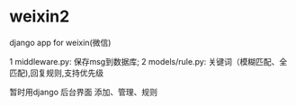 weixin2
=======

django app for weixin(微信)

1 middleware.py: 保存msg到数据库;
2 models/rule.py: 关键词（模糊匹配、全匹配),回复规则,支持优先级

暂时用django 后台界面 添加、管理、规则

